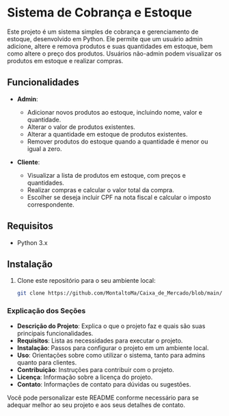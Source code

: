 # Sistema de Cobrança e Estoque

Este projeto é um sistema simples de cobrança e gerenciamento de estoque, desenvolvido em Python. Ele permite que um usuário admin adicione, altere e remova produtos e suas quantidades em estoque, bem como altere o preço dos produtos. Usuários não-admin podem visualizar os produtos em estoque e realizar compras.

## Funcionalidades

- **Admin**:
  - Adicionar novos produtos ao estoque, incluindo nome, valor e quantidade.
  - Alterar o valor de produtos existentes.
  - Alterar a quantidade em estoque de produtos existentes.
  - Remover produtos do estoque quando a quantidade é menor ou igual a zero.

- **Cliente**:
  - Visualizar a lista de produtos em estoque, com preços e quantidades.
  - Realizar compras e calcular o valor total da compra.
  - Escolher se deseja incluir CPF na nota fiscal e calcular o imposto correspondente.

## Requisitos

- Python 3.x

## Instalação

1. Clone este repositório para o seu ambiente local:
   ```bash
   git clone https://github.com/MontaltoMa/Caixa_de_Mercado/blob/main/Main.py

### Explicação dos Seções

- **Descrição do Projeto**: Explica o que o projeto faz e quais são suas principais funcionalidades.
- **Requisitos**: Lista as necessidades para executar o projeto.
- **Instalação**: Passos para configurar o projeto em um ambiente local.
- **Uso**: Orientações sobre como utilizar o sistema, tanto para admins quanto para clientes.
- **Contribuição**: Instruções para contribuir com o projeto.
- **Licença**: Informação sobre a licença do projeto.
- **Contato**: Informações de contato para dúvidas ou sugestões.

Você pode personalizar este README conforme necessário para se adequar melhor ao seu projeto e aos seus detalhes de contato.
